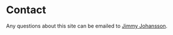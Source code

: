 Contact
==============================================

Any questions about this site can be emailed to [Jimmy Johansson](mailto:jimmy@heatsweden.com).
